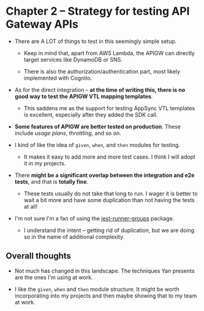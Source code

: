 # Chapter 2 – Strategy for testing API Gateway APIs

- There are A LOT of things to test in this seemingly simple setup.

  - Keep in mind that, apart from AWS Lambda, the APIGW can directly target services like DynamoDB or SNS.

  - There is also the authorization/authentication part, most likely implemented with Cognito.

- As for the direct integration – **at the time of writing this, there is no good way to test the APIGW VTL mapping templates**.

  - This saddens me as the support for testing AppSync VTL templates is excellent, especially after they added the SDK call.

- **Some features of APIGW are better tested on production**. These include _usage plans_, _throttling_, and so on.

- I kind of like the idea of `given`, `when`, and `then` modules for testing.

  - It makes it easy to add more and more test cases. I think I will adopt it in my projects.

- There **might be a significant overlap between the integration and e2e tests**, and that is **totally fine**.

  - These tests usually do not take that long to run. I wager it is better to wait a bit more and have some duplication than not having the tests at all!

- I'm not sure I'm a fan of using the [jest-runner-groups](https://www.npmjs.com/package/jest-runner-groups) package.

  - I understand the intent – getting rid of duplication, but we are doing so in the name of additional complexity.

## Overall thoughts

- Not much has changed in this landscape. The techniques Yan presents are the ones I'm using at work.

- I like the `given`, `when` and `then` module structure. It might be worth incorporating into my projects and then maybe showing that to my team at work.
